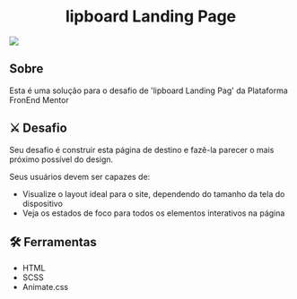 <h1 align="center">lipboard Landing Page</h1>
<img src="gif.gif">

## Sobre 
Esta é uma solução para o desafio de 'lipboard Landing Pag' da Plataforma FronEnd Mentor 

## ⚔ Desafio 

Seu desafio é construir esta página de destino e fazê-la parecer o mais próximo possível do design.

Seus usuários devem ser capazes de:
- Visualize o layout ideal para o site, dependendo do tamanho da tela do dispositivo
- Veja os estados de foco para todos os elementos interativos na página


## 🛠 Ferramentas 

- HTML 
- SCSS
- Animate.css

